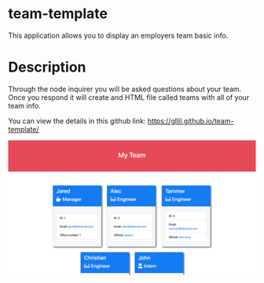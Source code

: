 # team-template
This application allows you to display an employers team basic info.

# Description
Through the node inquirer you will be asked questions about your team. Once you respond it will create and HTML file called teams with all of your team info. 

You can view the details in this github link:
https://gllil.github.io/team-template/

<img src="https://github.com/gllil/team-template/blob/master/assets/10-OOP-homework-demo-1.png">